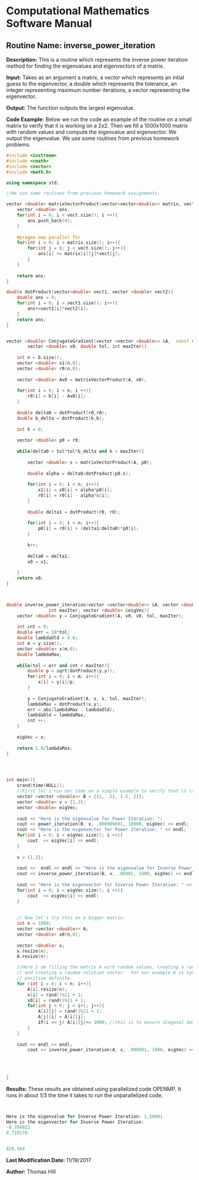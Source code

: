 # Computational Mathematics Software Manual

## **Routine Name:** inverse_power_iteration

**Description:** This is a routine which represents the inverse power iteration method for finding 
the eigenvalues and eigenvectors of a matrix.  

**Input:**  Takes as an argument a matrix, a vector which represents an intial guess to
the eigenvector, a double which represents the tolerance, an integer representing maximum
number iterations, a vector representing the eigenvector.  

**Output:** The function outputs the largest eigenvalue.  

**Code Example:**  Below we run the code an example of the routine on a small matrix to 
verify that it is working on a 2x2.  Then we fill a 1000x1000 matrix with random values
and compute the eigenvalue and eigenvector.  We output the eigenvalue. We use some 
routines from previous homework problems.  

```C++
#include <iostream>
#include <cmath>
#include <vector>
#include <math.h>

using namespace std;

//We use some routines from previous homework assignments.  

vector <double> matrixVectorProduct(vector<vector<double>> matrix, vector<double> vect){
    vector <double> ans; 
    for(int i = 0; i < vect.size(); i ++){
        ans.push_back(0); 
    }
    
    #pragma omp parallel for  
    for(int i = 0; i < matrix.size(); i++){
        for(int j = 0; j < vect.size(); j++){
            ans[i] += matrix[i][j]*vect[j];
        }
    }
    
    return ans; 
}

double dotProduct(vector<double> vect1, vector <double> vect2){
    double ans = 0;
    for(int i = 0; i < vect1.size(); i++){
        ans+=vect1[i]*vect2[i];
    }
    return ans; 
}


vector <double> ConjugateGradient(vector <vector <double>> &A,  const vector <double>& b, 
        vector <double> x0, double tol, int maxIter){
    
    int n = b.size(); 
    vector <double> x1(n,0); 
    vector <double> r0(n,0);
    
    vector <double> Ax0 = matrixVectorProduct(A, x0);
    
    for(int i = 0; i < n; i ++){
        r0[i] = b[i] - Ax0[i];
    }
    
    double delta0 = dotProduct(r0,r0);
    double b_delta = dotProduct(b,b);
    
    int k = 0; 
    
    vector <double> p0 = r0;
    
    while(delta0 > tol*tol*b_delta and k < maxIter){
        
        vector <double> s = matrixVectorProduct(A, p0);
        
        double alpha = delta0/dotProduct(p0,s);
      
        for(int i = 0; i < n; i++){
            x1[i] = x0[i] + alpha*p0[i];
            r0[i] = r0[i] - alpha*s[i];
        }
        
        double delta1 = dotProduct(r0, r0);
        
        for(int i = 0; i < n; i++){
            p0[i] = r0[i] + (delta1/delta0)*p0[i];
        }
        
        k++; 
        
        delta0 = delta1; 
        x0 = x1; 
        
    }
    return x0; 
}



double inverse_power_iteration(vector <vector<double>> &A, vector <double> v0, double tol, 
                int maxIter, vector <double> &eigVec){
    vector <double> y = ConjugateGradient(A, v0, v0, tol, maxIter); 
    
    int cnt = 0; 
    double err = 10*tol; 
    double lambdaOld = 0.0; 
    int m = y.size(); 
    vector <double> x(m,0); 
    double lambdaMax; 
    
    while(tol < err and cnt < maxIter){
        double p = sqrt(dotProduct(y,y));
        for(int i = 0; i < m; i++){
            x[i] = y[i]/p; 
        }
        
        y = ConjugateGradient(A, x, x, tol, maxIter);
        lambdaMax = dotProduct(x,y);
        err = abs(lambdaMax - lambdaOld); 
        lambdaOld = lambdaMax; 
        cnt ++; 
    }
    
    eigVec = x; 
    
    return 1.0/lambdaMax; 
}




int main(){
    srand(time(NULL));
    //First let's run our code on a simple example to verify that it is working. 
    vector <vector <double>> B = {{2, .5}, {.5, 2}};
    vector <double> v = {1,3}; 
    vector <double> eigVec; 
    
    cout << "Here is the eigenvalue for Power Iteration: "; 
    cout << power_iteration(B, v, .000000001, 10000, eigVec) << endl; 
    cout << "Here is the eigenvector for Power Iteration: " << endl; 
    for(int i = 0; i < eigVec.size(); i ++){
        cout  << eigVec[i] << endl; 
    }
    
    v = {1,3};
    
    cout <<  endl << endl << "Here is the eigenvalue for Inverse Power Iteration: "; 
    cout << inverse_power_iteration(B, v, .00001, 1000, eigVec) << endl;
    
    cout << "Here is the eigenvector for Inverse Power Iteration: " << endl; 
    for(int i = 0; i < eigVec.size(); i ++){
        cout  << eigVec[i] << endl; 
    }
    
    
    // Now let's try this on a bigger matrix.  
    int n = 1000;
    vector <vector <double>> A; 
    vector <double> x0(n,0); 
    
    vector <double> x;
    x.resize(n); 
    A.resize(n);

    //Here I am filling the matrix A with random values, creating a random guess,
    // and creating a random solution vector.  For our example A is symmetric, 
    // positive definite.  
    for (int i = 0; i < n; i++){
        A[i].resize(n);
        x[i] = rand()%11 + 1;
        x0[i] = rand()%11 + 1;
        for(int j = 0; j < i+1; j++){
            A[i][j] = rand()%11 + 1; 
            A[j][i] = A[i][j]; 
            if(i == j) A[i][j]+= 1000; //this is to ensure diagonal dominance.  
        }
    }
    
    cout << endl << endl; 
        cout << inverse_power_iteration(A, x, .000001, 1000, eigVec) << endl;
    
    
    
    
}
```

**Results:**  These results are obtained using parallelized code OPENMP.  It runs in 
about 1/3 the time it takes to run the unparallelized code. 

```C++


Here is the eigenvalue for Inverse Power Iteration: 1.50001
Here is the eigenvector for Inverse Power Iteration: 
-0.704022
0.710178


826.564
```

**Last Modification Date:** 11/19/2017

**Author:** Thomas Hill
